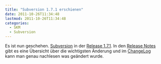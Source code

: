 ```yaml
---
title: "Subversion 1.7.1 erschienen"
date: 2011-10-26T11:34:48
lastmod: 2011-10-26T11:34:48
categories:
  - SKM
  - Subversion
---
```

Es ist nun geschehen. <a href="http://subversion.apache.org">Subversion</a> in der <a href="http://svn.haxx.se/dev/archive-2011-10/0347.shtml">Release 1.7.1</a>. In den <a href="http://subversion.apache.org/docs/release-notes/1.7.html">Release Notes</a> gibt es eine Übersicht über die wichtigsten Änderung und im <a href="http://svn.apache.org/repos/asf/subversion/tags/1.7.1/CHANGES">ChangeLog</a> kann man genau nachlesen was geändert wurde.
